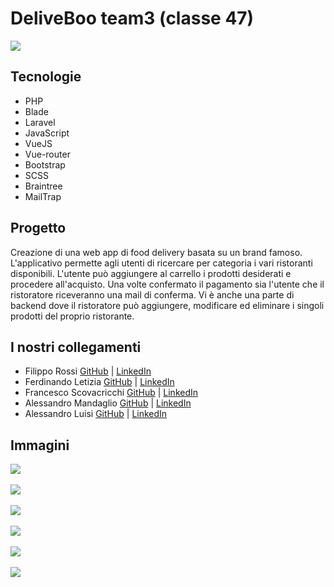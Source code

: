 <h1>DeliveBoo team3 (classe 47)</h1>

![](https://media.glassdoor.com/sqll/1053365/deliveroo-squarelogo-1499793310067.png)

<h2>Tecnologie</h2>

- PHP
- Blade
- Laravel
- JavaScript
- VueJS
- Vue-router
- Bootstrap
- SCSS
- Braintree
- MailTrap

<h2>Progetto</h2>

<p>Creazione di una web app di food delivery basata su un brand famoso. L&apos;applicativo permette agli utenti di
ricercare per categoria i vari ristoranti disponibili. L&apos;utente può aggiungere al carrello i prodotti desiderati e
procedere all&apos;acquisto. Una volte confermato il pagamento sia l&apos;utente che il ristoratore riceveranno una mail di
conferma.
Vi è anche una parte di backend dove il ristoratore può aggiungere, modificare ed eliminare i singoli prodotti del
proprio ristorante.</p>


<h2>I nostri collegamenti</h2>

- Filippo Rossi <a href="https://github.com/FilippoR00" target="_blank">GitHub</a> | <a href="https://www.linkedin.com/in/filippo-rossi" target="_blank">LinkedIn</a> <br>
- Ferdinando Letizia <a href="https://github.com/ferdlet" target="_blank">GitHub</a> | <a href="https://www.linkedin.com/in/ferdinando-letizia" target="_blank">LinkedIn</a> <br>
- Francesco Scovacricchi <a href="https://github.com/Scova89" target="_blank">GitHub</a> | <a href="https://www.linkedin.com/in/francesco-scovacricchi-458a06234/" target="_blank">LinkedIn</a> <br>
- Alessandro Mandaglio <a href="https://github.com/AlessandroMandaglio30" target="_blank">GitHub</a> | <a href="https://www.linkedin.com/in/alessandro-mandaglio-9b4935232/" target="_blank">LinkedIn</a> <br>
- Alessandro Luisi <a href="https://github.com/alelui" target="_blank">GitHub</a> | <a href="https://www.linkedin.com/in/alessandro-luisi-39b44a172/" target="_blank">LinkedIn</a>

<h2>Immagini</h2>

<a href="https://postimg.cc/cKbxPsbF" target="_blank"><img src="https://i.postimg.cc/vBQ4gTLw/screencapture-localhost-8000-2022-03-25-11-33-58.png" /></a><br/><br/>
<a href="https://postimg.cc/1fGz418z" target="_blank"><img src="https://i.postimg.cc/sD8G6Vy5/screencapture-localhost-8000-carrello-2022-03-25-12-08-41.png" /></a><br/><br/>
<a href="https://postimg.cc/3k9JCjC5" target="_blank"><img src="https://i.postimg.cc/wBYyz01v/screencapture-localhost-8000-ristoranti-burger-king-2022-03-25-12.png"/></a><br/><br/>
<a href="https://postimg.cc/Tyw2kyCy" target="_blank"><img src="https://i.postimg.cc/PqbL5YDM/screencapture-localhost-8000-ristoranti-burger-king-2022-03-25-12-2.png"/></a><br/><br/>
<a href="https://postimg.cc/YvtCWDFz" target="_blank"><img src="https://i.postimg.cc/9Q7RsvFK/screencapture-localhost-8000-ristoranti-kfc-2022-03-25-12-08-02.png"/></a><br/><br/>
<a href='https://postimg.cc/sQbpfCvc' target='_blank'><img src='https://i.postimg.cc/Y0C83p7J/screencapture-localhost-8000-prodotto-bucket-tender-or-tender-crispy-2.png'/></a>

